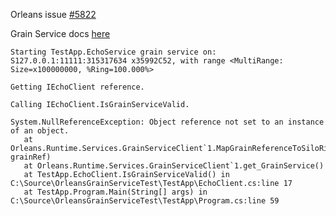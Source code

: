 
Orleans issue [#5822](https://github.com/dotnet/orleans/issues/5822)

Grain Service docs [here](http://dotnet.github.io/orleans/Documentation/grains/grainservices.html)

```
Starting TestApp.EchoService grain service on: S127.0.0.1:11111:315317634 x35992C52, with range <MultiRange: Size=x100000000, %Ring=100.000%>

Getting IEchoClient reference.

Calling IEchoClient.IsGrainServiceValid.

System.NullReferenceException: Object reference not set to an instance of an object.
   at Orleans.Runtime.Services.GrainServiceClient`1.MapGrainReferenceToSiloRing(GrainReference grainRef)
   at Orleans.Runtime.Services.GrainServiceClient`1.get_GrainService()
   at TestApp.EchoClient.IsGrainServiceValid() in C:\Source\OrleansGrainServiceTest\TestApp\EchoClient.cs:line 17
   at TestApp.Program.Main(String[] args) in C:\Source\OrleansGrainServiceTest\TestApp\Program.cs:line 59
```
